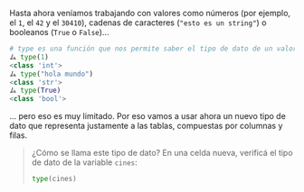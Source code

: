 Hasta ahora veníamos trabajando con valores como números (por ejemplo, el `1`, el `42` y el `30410`), cadenas de caracteres (`"esto es un string"`) o booleanos (`True` o `False`)...


```python
# type es una función que nos permite saber el tipo de dato de un valor
ム type(1)
<class 'int'>
ム type("hola mundo")
<class 'str'>
ム type(True)
<class 'bool'>
```
... pero eso es muy limitado. Por eso vamos a usar ahora un nuevo tipo de dato que representa justamente a las tablas, compuestas por columnas y filas.

> ¿Cómo se llama este tipo de dato? En una celda nueva, verificá el tipo de dato de la variable `cines`:
>
> ```python
> type(cines)
> ```
> 
